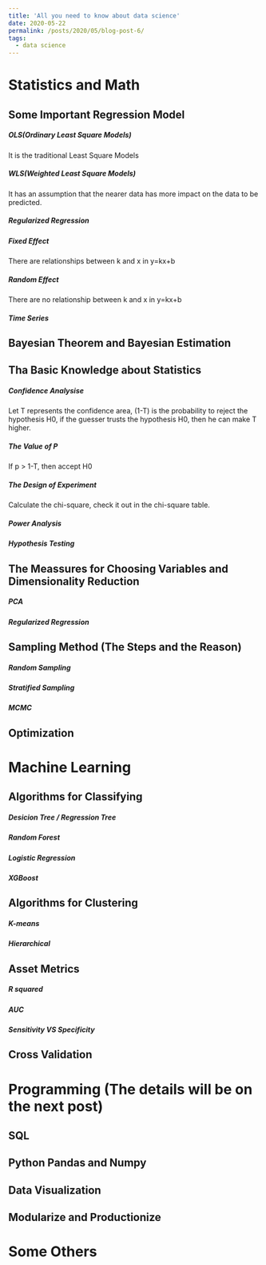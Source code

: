 ```yaml
---
title: 'All you need to know about data science'
date: 2020-05-22
permalink: /posts/2020/05/blog-post-6/
tags:
  - data science
---
```


# Statistics and Math
## Some Important Regression Model
##### OLS(Ordinary Least Square Models)
It is the traditional Least Square Models


##### WLS(Weighted Least Square Models)
It has an assumption that the nearer data has more impact on the data to be predicted.



##### Regularized Regression




##### Fixed Effect
There are relationships between k and x in y=kx+b



##### Random Effect
There are no relationship between k and x in y=kx+b



##### Time Series




## Bayesian Theorem and Bayesian Estimation










## Tha Basic Knowledge about Statistics
##### Confidence Analysise
Let T represents the confidence area, (1-T) is the probability to reject the hypothesis H0, if the guesser trusts the hypothesis H0, then he can make T higher.


##### The Value of P
If p > 1-T, then accept H0


##### The Design of Experiment
Calculate the chi-square, check it out in the chi-square table.

##### Power Analysis



##### Hypothesis Testing








## The Meassures for Choosing Variables and Dimensionality Reduction

##### PCA

##### Regularized Regression









## Sampling Method (The Steps and the Reason)
##### Random Sampling
##### Stratified Sampling
##### MCMC









## Optimization

















# Machine Learning
## Algorithms for Classifying
##### Desicion Tree / Regression Tree

##### Random Forest


##### Logistic Regression



##### XGBoost


















## Algorithms for Clustering
##### K-means


##### Hierarchical











## Asset Metrics
##### R squared


##### AUC




##### Sensitivity VS Specificity















## Cross Validation




# Programming (The details will be on the next post)
## SQL
## Python Pandas and Numpy
## Data Visualization
## Modularize and Productionize










# Some Others

